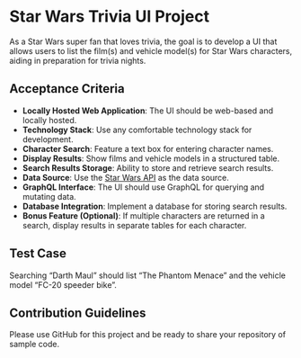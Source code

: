 # Star Wars Trivia UI Project

As a Star Wars super fan that loves trivia, the goal is to develop a UI that allows users to list the film(s) and vehicle model(s) for Star Wars characters, aiding in preparation for trivia nights.

## Acceptance Criteria

- **Locally Hosted Web Application**: The UI should be web-based and locally hosted.
- **Technology Stack**: Use any comfortable technology stack for development.
- **Character Search**: Feature a text box for entering character names.
- **Display Results**: Show films and vehicle models in a structured table.
- **Search Results Storage**: Ability to store and retrieve search results.
- **Data Source**: Use the [Star Wars API](https://swapi.dev/) as the data source.
- **GraphQL Interface**: The UI should use GraphQL for querying and mutating data.
- **Database Integration**: Implement a database for storing search results.
- **Bonus Feature (Optional)**: If multiple characters are returned in a search, display results in separate tables for each character.

## Test Case

Searching “Darth Maul” should list “The Phantom Menace” and the vehicle model “FC-20 speeder bike”.

## Contribution Guidelines

Please use GitHub for this project and be ready to share your repository of sample code.
